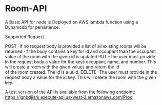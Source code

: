 # Room-API
A Basic API for node.js Deployed on AWS lambda function using a Dynamodb for persistence. 

Supported Request 

POST 
    -If no request body is provided a list of all existing rooms will be returned 
    -if the body contains a key for id and occupant than the occupant value of the room with the given id is updated 
PUT 
    -The user must provide in the request body a value for the keys occupant, name, and number. This will create a room with the given values and return the id        
    of the room created. The id is a uuid. 
DELETE 
   -The user must provide in the request body a value for the id key. This will delete the room with the given key.

A test version of the API is available from the following endpoint: https://jgnbdjisrk.execute-api.us-west-2.amazonaws.com/Prod
